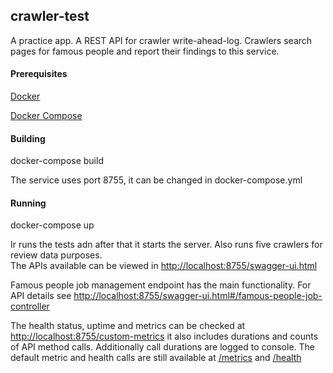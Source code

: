 ## crawler-test
A practice app. A REST API for crawler write-ahead-log. Crawlers search pages for famous people and report their findings to this service.
#### Prerequisites
[Docker](https://www.docker.com/)

[Docker Compose](https://docs.docker.com/compose/)
#### Building
docker-compose build

The service uses port 8755, it can be changed in docker-compose.yml 
#### Running
docker-compose up

Ir runs the tests adn after that it starts the server. Also runs five crawlers for review data purposes.  
The APIs available can be viewed in [http://localhost:8755/swagger-ui.html](http://localhost:8755/swagger-ui.html)
  
Famous people job management endpoint has the main functionality. For API details see 
[http://localhost:8755/swagger-ui.html#/famous-people-job-controller](http://localhost:8755/swagger-ui.html#/famous-people-job-controller) 

The health status, uptime and metrics can be checked at [http://localhost:8755/custom-metrics](http://localhost:8755/custom-metrics)
it also includes durations and counts of API method calls. Additionally call durations are logged to console. 
The default metric and health calls are still available at [/metrics](http://localhost:8755/metrics) and [/health](http://localhost:8755/metrics)
